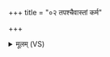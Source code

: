 +++
title = "०२ तपश्चैवास्तां कर्म"

+++
<details><summary>मूलम् (VS)</summary>

तप॑श्चै॒वास्तां॒ कर्म॑ चा॒न्तर्म॑ह॒त्य᳡र्ण॒वे। त आ॑सं॒ जन्या॑स्ते व॒रा ब्रह्म॑ ज्येष्ठव॒रो᳡भ॑वत् ॥
</details>